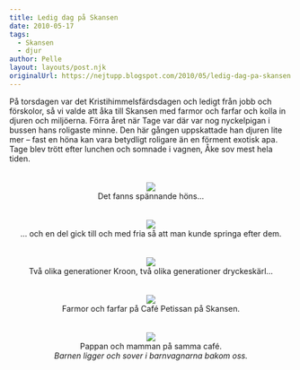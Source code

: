 ```yaml
---
title: Ledig dag på Skansen
date: 2010-05-17
tags: 
  - Skansen
  - djur	
author: Pelle
layout: layouts/post.njk
originalUrl: https://nejtupp.blogspot.com/2010/05/ledig-dag-pa-skansen.html
---
```


<div style="text-align: center;"><div style="text-align: left;">På torsdagen var det Kristihimmelsfärdsdagen och ledigt från jobb och förskolor, så vi valde att  åka till Skansen med farmor och farfar och kolla in djuren och  miljöerna. Förra året när Tage var där var nog nyckelpigan i bussen hans roligaste minne. Den här gången uppskattade han djuren lite mer – fast en höna kan vara betydligt roligare än en förment exotisk apa. Tage blev trött efter lunchen och somnade i vagnen, Åke sov mest hela tiden.<br></div><br><br><img src="../../../../img/Skansen-_MG_9744.jpg"><br></div><div style="text-align: center;">
	<figcaption>Det fanns spännande höns...</span></span><br><br></div><br><div style="text-align: center;"><img src="../../../../img/Skansen-_MG_9759.jpg"><br>
	<figcaption>... och en del gick till och med fria så att man kunde springa efter dem.</span><br><br><br><img src="../../../../img/Skansen-_MG_9736.jpg"><br>
	<figcaption>Två olika generationer Kroon, två olika generationer dryckeskärl...</span><span style="font-style: italic;"></span></span><br><br><br></div><div style="text-align: center;"><img src="../../../../img/Skansen-_MG_9793.jpg"><br>
	<figcaption>Farmor och farfar på Café Petissan på Skansen.</span></span><br><br><br></div><div style="text-align: center;"><img src="../../../../img/Skansen-_MG_9796.jpg"><br>
	<figcaption>Pappan och mamman på samma café.</span><span style="font-style: italic;"><br>Barnen ligger och sover i barnvagnarna bakom oss.</span></span><br><br><br></div>
